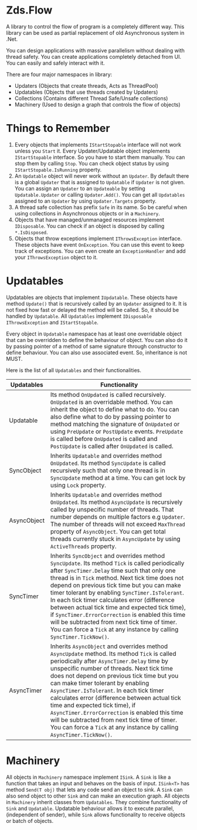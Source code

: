 
# Zds.Flow

A library to control the flow of program is a completely different way. This library can be used as partial replacement of old Asynchronous system in .Net.

You can design applications with massive parallelism without dealing with thread safety. You can create applications completely detached from UI. You can easily and safely interact with it.
  
There are four major namespaces in library:
  
- Updaters (Objects that create threads, Acts as ThreadPool)
- Updatables (Objects that use threads created by Updaters)
- Collections (Contains different Thread Safe/Unsafe collections)
- Machinery (Used to design a graph that controls the flow of objects)
  
# Things to Remember
  
1. Every objects that implements `IStartStopable` interface will not work unless you `Start` it. Every Updater/Updatable object implements `IStartStopable` interface. So you have to start them manually. You can stop them by calling `Stop`. You can check object status by using `IStartStopable.IsRunning` property.
2. An `Updatable` object will never work without an `Updater`. By default there is a global `Updater` that is assigned to `Updatable` if `Updater` is not given. You can assign an `Updater` to an `Updateable` by setting `Updatable.Updater` or calling `Updater.Add()`. You can get all `Updatables` assigned to an `Updater` by using `Updater.Targets` property.
3. A thread safe collection has prefix `Safe` in its name. So be careful when using collections in Asynchronous objects or in a `Machinery`.
4. Objects that have managed/unmanaged resources implement `IDisposable`. You can check if an object is disposed by calling `*.IsDisposed`.
5. Objects that throw exceptions implement `IThrowsException` interface. These objects have event `OnException`. You can use this event to keep track of exceptions. You can even create an `ExceptionHandler` and add your `IThrowsException` object to it.
  
# Updatables

Updatables are objects that implement `IUpdatable`. These objects have method `Update()` that is recursively called by an `Updater` assigned to it. It is not fixed how fast or delayed the method will be called. So, it should be handled by `Updatable`. All `Updatables` implement `IDisposable`  `IThrowsException` and `IStartStopable`.
  
Every object in `Updatable` namespace has at least one overridable object that can be overridden to define the behaviour of object. You can also do it by passing pointer of a method of same signature through constructor to define behaviour. You can also use associated event. So, inheritance is not MUST.
  
Here is the list of all `Updatables` and their functionalities.
  
|Updatables|Functionality|
|--|--|
|Updatable|Its method `OnUpdated` is called recursively. `OnUpdated` is an overridable method. You can inherit the object to define what to do. You can also define what to do by passing pointer to method matching the signature of `OnUpdated` or using `PreUpdate` or `PostUpdate` events. `PreUpdate` is called before `OnUpdated` is called and `PostUpdate` is called after `OnUpdated` is called.|
|SyncObject|Inherits `Updatable` and overrides method `OnUpdated`. Its method `SyncUpdate` is called recursively such that only one thread is in `SyncUpdate` method at a time. You can get lock by using `Lock` property.|
|AsyncObject|Inherits `Updatable` and overrides method `OnUpdated`. Its method `AsyncUpdate` is recursively called by unspecific number of threads. That number depends on multiple factors e.g `Updater`. The number of threads will not exceed `MaxThread` property of `AsyncObject`. You can get total threads currently stuck in `AsyncUpdate` by using `ActiveThreads` property.|
|SyncTimer|Inherits `SyncObject` and overrides method `SyncUpdate`. Its method `Tick` is called periodically after `SyncTimer.Delay` time such that only one thread is in `Tick` method. Next tick time does not depend on previous tick time but you can make timer tolerant by enabling `SyncTimer.IsTolerant`. In each tick timer calculates error (difference between actual tick time and expected tick time), if `SyncTimer.ErrorCorrection` is enabled this time will be subtracted from next tick time of timer. You can force a `Tick` at any instance by calling `SyncTimer.TickNow()`.|
|AsyncTimer|Inherits `AsyncObject` and overrides method `AsyncUpdate` method. Its method `Tick` is called periodically after `AsyncTimer.Delay` time by unspecific number of threads. Next tick time does not depend on previous tick time but you can make timer tolerant by enabling `AsyncTimer.IsTolerant`. In each tick timer calculates error (difference between actual tick time and expected tick time), if `AsyncTimer.ErrorCorrection` is enabled this time will be subtracted from next tick time of timer. You can force a `Tick` at any instance by calling `AsyncTimer.TickNow()`.|

# Machinery

All objects in `Machinery` namespace implement `ISink`. A `Sink` is like a function that takes an input and behaves on the basis of input. `ISink<T>` has method `Send(T obj)` that lets any code send an object to sink. A `Sink` can also send object to other `Sink` and can make an execution graph. All objects in `Machinery` inherit classes from `Updatables`. They combine functionality of `Sink` and `Updatable`. Updatable behaviour allows it to execute parallel, (independent of sender), while `Sink` allows functionality to receive objects or batch of objects. 
